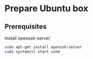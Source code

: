 # Prepare Ubuntu box

## Prerequisites

Install openssh-server

```sh
sudo apt-get install openssh-server
sudo systemctl start sshd
```
